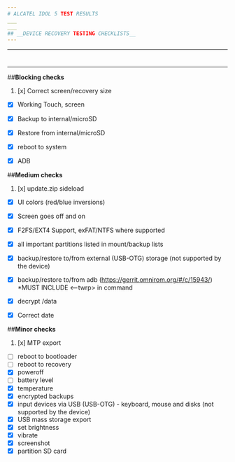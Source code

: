 ```yaml
---
# ALCATEL IDOL 5 TEST RESULTS
___
___
## __DEVICE RECOVERY TESTING CHECKLISTS__
---
```

___
#
___
##**Blocking checks**


1. [x] Correct screen/recovery size
- [x] Working Touch, screen
- [x] Backup to internal/microSD
- [x] Restore from internal/microSD
- [x] reboot to system
- [x] ADB



##**Medium checks**
  

1. [x] update.zip sideload
- [x] UI colors (red/blue inversions)
- [x] Screen goes off and on
- [x] F2FS/EXT4 Support, exFAT/NTFS where supported
- [x] all important partitions listed in mount/backup lists
- [x] backup/restore to/from external (USB-OTG) storage (not supported by the device)
- [x] backup/restore to/from adb (https://gerrit.omnirom.org/#/c/15943/) *MUST INCLUDE <--twrp> in command
- [x] decrypt /data
- [x] Correct date


##**Minor checks**


1. [x] MTP export
- [ ] reboot to bootloader
- [ ] reboot to recovery
- [x] poweroff
- [ ] battery level
- [x] temperature
- [x] encrypted backups
- [x] input devices via USB (USB-OTG) - keyboard, mouse and disks (not supported by the device)
- [x] USB mass storage export
- [x] set brightness
- [x] vibrate
- [x] screenshot
- [x] partition SD card
